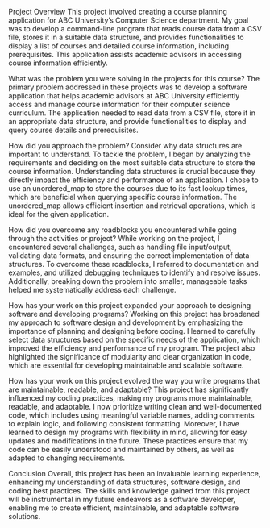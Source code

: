 Project Overview
This project involved creating a course planning application for ABC University’s Computer Science department. My goal was to develop a command-line program that reads course data from a CSV file, stores it in a suitable data structure, and provides functionalities to display a list of courses and detailed course information, including prerequisites. This application assists academic advisors in accessing course information efficiently.

What was the problem you were solving in the projects for this course?
The primary problem addressed in these projects was to develop a software application that helps academic advisors at ABC University efficiently access and manage course information for their computer science curriculum. The application needed to read data from a CSV file, store it in an appropriate data structure, and provide functionalities to display and query course details and prerequisites.

How did you approach the problem? Consider why data structures are important to understand.
To tackle the problem, I began by analyzing the requirements and deciding on the most suitable data structure to store the course information. Understanding data structures is crucial because they directly impact the efficiency and performance of an application. I chose to use an unordered_map to store the courses due to its fast lookup times, which are beneficial when querying specific course information. The unordered_map allows efficient insertion and retrieval operations, which is ideal for the given application.

How did you overcome any roadblocks you encountered while going through the activities or project?
While working on the project, I encountered several challenges, such as handling file input/output, validating data formats, and ensuring the correct implementation of data structures. To overcome these roadblocks, I referred to documentation and examples, and utilized debugging techniques to identify and resolve issues. Additionally, breaking down the problem into smaller, manageable tasks helped me systematically address each challenge.

How has your work on this project expanded your approach to designing software and developing programs?
Working on this project has broadened my approach to software design and development by emphasizing the importance of planning and designing before coding. I learned to carefully select data structures based on the specific needs of the application, which improved the efficiency and performance of my program. The project also highlighted the significance of modularity and clear organization in code, which are essential for developing maintainable and scalable software.

How has your work on this project evolved the way you write programs that are maintainable, readable, and adaptable?
This project has significantly influenced my coding practices, making my programs more maintainable, readable, and adaptable. I now prioritize writing clean and well-documented code, which includes using meaningful variable names, adding comments to explain logic, and following consistent formatting. Moreover, I have learned to design my programs with flexibility in mind, allowing for easy updates and modifications in the future. These practices ensure that my code can be easily understood and maintained by others, as well as adapted to changing requirements.

Conclusion
Overall, this project has been an invaluable learning experience, enhancing my understanding of data structures, software design, and coding best practices. The skills and knowledge gained from this project will be instrumental in my future endeavors as a software developer, enabling me to create efficient, maintainable, and adaptable software solutions.
